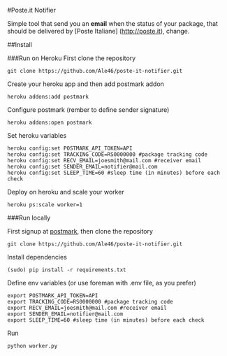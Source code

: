 #Poste.it Notifier


Simple tool that send you an **email** when the status of your package, that should be delivered by [Poste Italiane] (http://poste.it), change.

##Install

###Run on Heroku
First clone the repository
```
git clone https://github.com/Ale46/poste-it-notifier.git
```
Create your heroku app and then add postmark addon
```
heroku addons:add postmark
```
Configure postmark (rember to define sender signature)
```
heroku addons:open postmark
```
Set heroku variables
```
heroku config:set POSTMARK_API_TOKEN=API
heroku config:set TRACKING_CODE=RS0000000 #package tracking code
heroku config:set RECV_EMAIL=joesmith@mail.com #receiver email
heroku config:set SENDER_EMAIL=notifier@mail.com
heroku config:set SLEEP_TIME=60 #sleep time (in minutes) before each check
```
Deploy on heroku and scale your worker
```
heroku ps:scale worker=1
```

###Run locally

First signup at [postmark](http://postmark.it), then clone the repository
```
git clone https://github.com/Ale46/poste-it-notifier.git
```
Install dependencies
```
(sudo) pip install -r requirements.txt
```
Define env variables (or use foreman with .env file, as you prefer)
```
export POSTMARK_API_TOKEN=API
export TRACKING_CODE=RS0000000 #package tracking code
export RECV_EMAIL=joesmith@mail.com #receiver email
export SENDER_EMAIL=notifier@mail.com
export SLEEP_TIME=60 #sleep time (in minutes) before each check
```
Run
```
python worker.py
```
